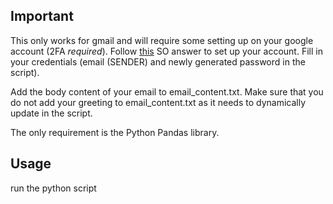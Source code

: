 ## Important
This only works for gmail and will require some setting up on your google account (2FA *required*).
Follow [this](https://stackoverflow.com/a/73214197) SO answer to set up your account.
Fill in your credentials (email (SENDER) and newly generated password in the script).

Add the body content of your email to email_content.txt.
Make sure that you do not add your greeting to email_content.txt as it needs to dynamically update in the script.

The only requirement is the Python Pandas library.

## Usage
run the python script
